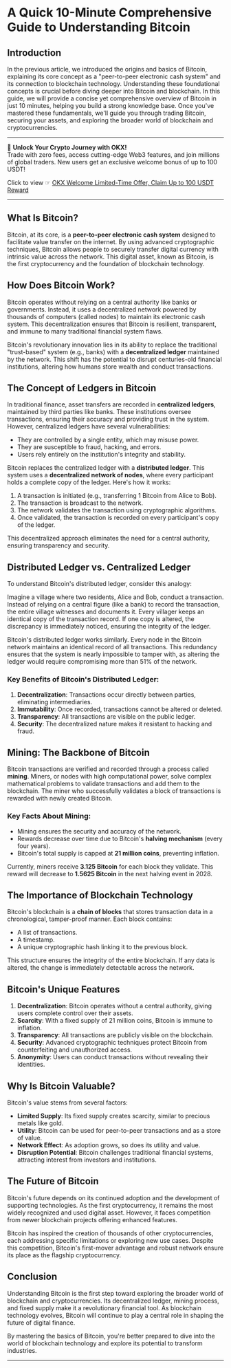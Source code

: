 # A Quick 10-Minute Comprehensive Guide to Understanding Bitcoin

## Introduction

In the previous article, we introduced the origins and basics of Bitcoin, explaining its core concept as a "peer-to-peer electronic cash system" and its connection to blockchain technology. Understanding these foundational concepts is crucial before diving deeper into Bitcoin and blockchain. In this guide, we will provide a concise yet comprehensive overview of Bitcoin in just 10 minutes, helping you build a strong knowledge base. Once you've mastered these fundamentals, we'll guide you through trading Bitcoin, securing your assets, and exploring the broader world of blockchain and cryptocurrencies.

---

🚀 **Unlock Your Crypto Journey with OKX!**  
Trade with zero fees, access cutting-edge Web3 features, and join millions of global traders. New users get an exclusive welcome bonus of up to 100 USDT!  

Click to view ☞ [OKX Welcome Limited-Time Offer, Claim Up to 100 USDT Reward](https://bit.ly/OKXe)

---

## What Is Bitcoin?

Bitcoin, at its core, is a **peer-to-peer electronic cash system** designed to facilitate value transfer on the internet. By using advanced cryptographic techniques, Bitcoin allows people to securely transfer digital currency with intrinsic value across the network. This digital asset, known as Bitcoin, is the first cryptocurrency and the foundation of blockchain technology.

## How Does Bitcoin Work?

Bitcoin operates without relying on a central authority like banks or governments. Instead, it uses a decentralized network powered by thousands of computers (called nodes) to maintain its electronic cash system. This decentralization ensures that Bitcoin is resilient, transparent, and immune to many traditional financial system flaws.

Bitcoin's revolutionary innovation lies in its ability to replace the traditional "trust-based" system (e.g., banks) with a **decentralized ledger** maintained by the network. This shift has the potential to disrupt centuries-old financial institutions, altering how humans store wealth and conduct transactions.

## The Concept of Ledgers in Bitcoin

In traditional finance, asset transfers are recorded in **centralized ledgers**, maintained by third parties like banks. These institutions oversee transactions, ensuring their accuracy and providing trust in the system. However, centralized ledgers have several vulnerabilities:
- They are controlled by a single entity, which may misuse power.
- They are susceptible to fraud, hacking, and errors.
- Users rely entirely on the institution's integrity and stability.

Bitcoin replaces the centralized ledger with a **distributed ledger**. This system uses a **decentralized network of nodes**, where every participant holds a complete copy of the ledger. Here's how it works:
1. A transaction is initiated (e.g., transferring 1 Bitcoin from Alice to Bob).
2. The transaction is broadcast to the network.
3. The network validates the transaction using cryptographic algorithms.
4. Once validated, the transaction is recorded on every participant's copy of the ledger.

This decentralized approach eliminates the need for a central authority, ensuring transparency and security.

## Distributed Ledger vs. Centralized Ledger

To understand Bitcoin's distributed ledger, consider this analogy:

Imagine a village where two residents, Alice and Bob, conduct a transaction. Instead of relying on a central figure (like a bank) to record the transaction, the entire village witnesses and documents it. Every villager keeps an identical copy of the transaction record. If one copy is altered, the discrepancy is immediately noticed, ensuring the integrity of the ledger.

Bitcoin's distributed ledger works similarly. Every node in the Bitcoin network maintains an identical record of all transactions. This redundancy ensures that the system is nearly impossible to tamper with, as altering the ledger would require compromising more than 51% of the network.

### Key Benefits of Bitcoin's Distributed Ledger:
1. **Decentralization**: Transactions occur directly between parties, eliminating intermediaries.
2. **Immutability**: Once recorded, transactions cannot be altered or deleted.
3. **Transparency**: All transactions are visible on the public ledger.
4. **Security**: The decentralized nature makes it resistant to hacking and fraud.

## Mining: The Backbone of Bitcoin

Bitcoin transactions are verified and recorded through a process called **mining**. Miners, or nodes with high computational power, solve complex mathematical problems to validate transactions and add them to the blockchain. The miner who successfully validates a block of transactions is rewarded with newly created Bitcoin.

### Key Facts About Mining:
- Mining ensures the security and accuracy of the network.
- Rewards decrease over time due to Bitcoin's **halving mechanism** (every four years).
- Bitcoin's total supply is capped at **21 million coins**, preventing inflation.

Currently, miners receive **3.125 Bitcoin** for each block they validate. This reward will decrease to **1.5625 Bitcoin** in the next halving event in 2028.

## The Importance of Blockchain Technology

Bitcoin's blockchain is a **chain of blocks** that stores transaction data in a chronological, tamper-proof manner. Each block contains:
- A list of transactions.
- A timestamp.
- A unique cryptographic hash linking it to the previous block.

This structure ensures the integrity of the entire blockchain. If any data is altered, the change is immediately detectable across the network.

## Bitcoin's Unique Features

1. **Decentralization**: Bitcoin operates without a central authority, giving users complete control over their assets.
2. **Scarcity**: With a fixed supply of 21 million coins, Bitcoin is immune to inflation.
3. **Transparency**: All transactions are publicly visible on the blockchain.
4. **Security**: Advanced cryptographic techniques protect Bitcoin from counterfeiting and unauthorized access.
5. **Anonymity**: Users can conduct transactions without revealing their identities.

## Why Is Bitcoin Valuable?

Bitcoin's value stems from several factors:
- **Limited Supply**: Its fixed supply creates scarcity, similar to precious metals like gold.
- **Utility**: Bitcoin can be used for peer-to-peer transactions and as a store of value.
- **Network Effect**: As adoption grows, so does its utility and value.
- **Disruption Potential**: Bitcoin challenges traditional financial systems, attracting interest from investors and institutions.

## The Future of Bitcoin

Bitcoin's future depends on its continued adoption and the development of supporting technologies. As the first cryptocurrency, it remains the most widely recognized and used digital asset. However, it faces competition from newer blockchain projects offering enhanced features.

Bitcoin has inspired the creation of thousands of other cryptocurrencies, each addressing specific limitations or exploring new use cases. Despite this competition, Bitcoin's first-mover advantage and robust network ensure its place as the flagship cryptocurrency.

## Conclusion

Understanding Bitcoin is the first step toward exploring the broader world of blockchain and cryptocurrencies. Its decentralized ledger, mining process, and fixed supply make it a revolutionary financial tool. As blockchain technology evolves, Bitcoin will continue to play a central role in shaping the future of digital finance.

By mastering the basics of Bitcoin, you're better prepared to dive into the world of blockchain technology and explore its potential to transform industries.

---
